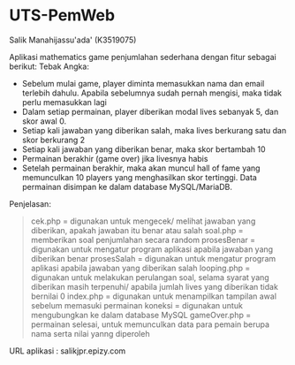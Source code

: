 # UTS-PemWeb
Salik Manahijassu'ada'  (K3519075)

Aplikasi mathematics game penjumlahan sederhana dengan fitur sebagai berikut:
Tebak Angka:
-	Sebelum mulai game, player diminta memasukkan nama dan email terlebih dahulu. Apabila sebelumnya sudah pernah mengisi, maka tidak perlu memasukkan lagi
-	Dalam setiap permainan, player diberikan modal lives sebanyak 5, dan skor awal 0.
-	Setiap kali jawaban yang diberikan salah, maka lives berkurang satu dan skor berkurang 2
-	Setiap kali jawaban yang diberikan benar, maka skor bertambah 10
-	Permainan berakhir (game over) jika livesnya habis
-	Setelah permainan berakhir, maka akan muncul hall of fame yang memunculkan 10 players yang menghasilkan skor tertinggi. Data permainan disimpan ke dalam database MySQL/MariaDB.

Penjelasan:
> cek.php = digunakan untuk mengecek/ melihat jawaban yang diberikan, apakah jawaban itu benar atau salah
> soal.php = memberikan soal penjumlahan secara random
> prosesBenar = digunakan untuk mengatur program aplikasi apabila jawaban yang diberikan benar
> prosesSalah = digunakan untuk mengatur program aplikasi apabila jawaban yang diberikan salah
> looping.php = digunakan untuk melakukan perulangan soal, selama syarat yang diberikan masih terpenuhi/ apabila jumlah lives yang diberikan tidak bernilai 0
> index.php = digunakan untuk menampilkan tampilan awal sebelum memasuki permainan
> koneksi = digunakan untuk mengubungkan ke dalam database MySQL
> gameOver.php = permainan selesai, untuk memunculkan data para pemain berupa nama serta nilai yanng diperoleh

URL aplikasi  : salikjpr.epizy.com
